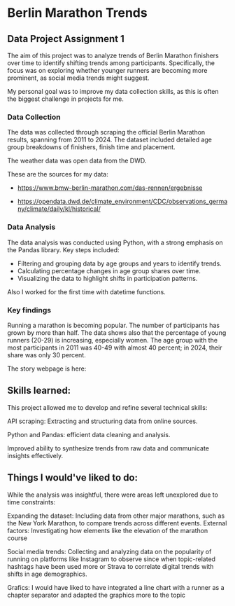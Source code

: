 # Berlin Marathon Trends

## Data Project Assignment 1 

The aim of this project was to analyze trends of Berlin Marathon finishers over time to identify shifting trends among participants. Specifically, the focus was on exploring whether younger runners are becoming more prominent, as social media trends might suggest. 

My personal goal was to improve my data collection skills, as this is often the biggest challenge in projects for me.

### Data Collection 
The data was collected through scraping the official Berlin Marathon results, spanning from 2011 to 2024. The dataset included detailed age group breakdowns of finishers, finish time and placement. 

The weather data was open data from the DWD.

These are the sources for my data:
- https://www.bmw-berlin-marathon.com/das-rennen/ergebnisse

- https://opendata.dwd.de/climate_environment/CDC/observations_germany/climate/daily/kl/historical/

### Data Analysis

The data analysis was conducted using Python, with a strong emphasis on the Pandas library. Key steps included:

- Filtering and grouping data by age groups and years to identify trends.
- Calculating percentage changes in age group shares over time.
- Visualizing the data to highlight shifts in participation patterns.

Also I worked for the first time with datetime functions.

### Key findings 

Running a marathon is becoming popular. The number of participants has grown by more than half. The data shows also that the percentage of young runners (20-29) is increasing, especially women. The age group with the most participants in 2011 was 40-49 with almost 40 percent; in 2024, their share was only 30 percent.

The story webpage is here: 

## Skills learned:

This project allowed me to develop and refine several technical skills:

API scraping: Extracting and structuring data from online sources.

Python and Pandas: efficient data cleaning and analysis.

Improved ability to synthesize trends from raw data and communicate insights effectively.

## Things I would've liked to do: 
While the analysis was insightful, there were areas left unexplored due to time constraints:

Expanding the dataset: Including data from other major marathons, such as the New York Marathon, to compare trends across different events.
External factors: Investigating how elements like the elevation of the marathon course

Social media trends: Collecting and analyzing data on the popularity of running on platforms like Instagram to observe since when topic-related hashtags have been used more or Strava to correlate digital trends with shifts in age demographics. 

Grafics: I would have liked to have integrated a line chart with a runner as a chapter separator and adapted the graphics more to the topic

